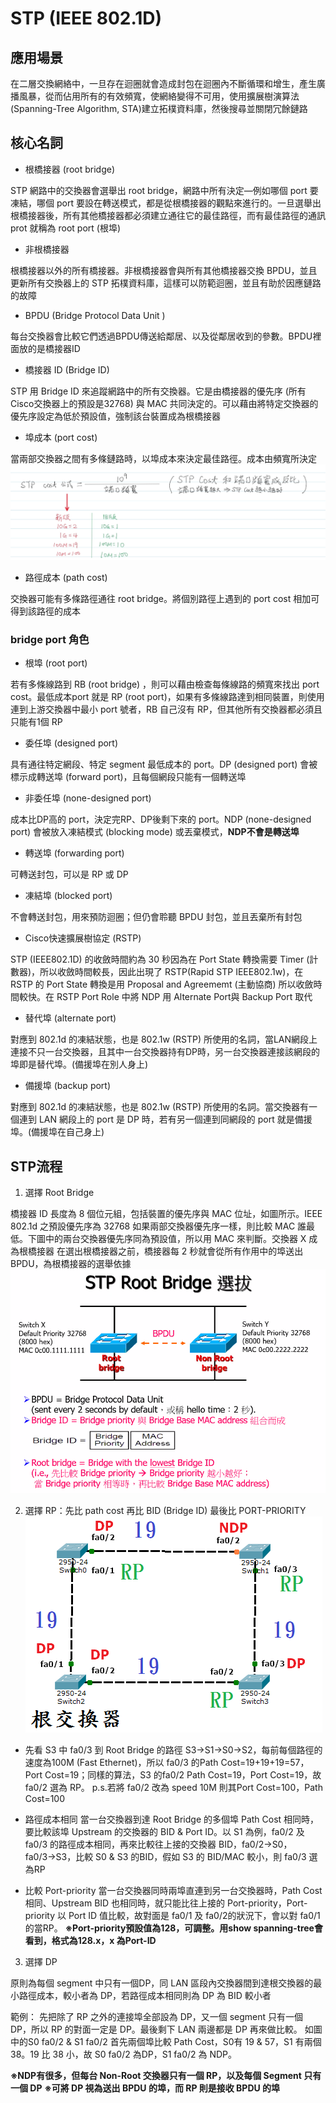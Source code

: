 # STP (IEEE 802.1D)

## 應用場景

在二層交換網絡中，一旦存在迴圈就會造成封包在迴圈內不斷循環和增生，產生廣播風暴，從而佔用所有的有效頻寬，使網絡變得不可用，使用擴展樹演算法(Spanning-Tree Algorithm, STA)建立拓樸資料庫，然後搜尋並關閉冗餘鏈路

## 核心名詞

- 根橋接器 (root bridge) 

STP 網路中的交換器會選舉出 root bridge，網路中所有決定—例如哪個 port 要凍結，哪個 port 要設在轉送模式，都是從根橋接器的觀點來進行的。一旦選舉出根橋接器後，所有其他橋接器都必須建立通往它的最佳路徑，而有最佳路徑的通訊 prot 就稱為 root port (根埠)

- 非根橋接器

根橋接器以外的所有橋接器。非根橋接器會與所有其他橋接器交換 BPDU，並且更新所有交換器上的 STP 拓樸資料庫，這樣可以防範迴圈，並且有助於因應鏈路的故障

- BPDU (Bridge Protocol Data Unit )

每台交換器會比較它們透過BPDU傳送給鄰居、以及從鄰居收到的參數。BPDU裡面放的是橋接器ID

- 橋接器 ID (Bridge ID)

STP 用 Bridge ID 來追蹤網路中的所有交換器。它是由橋接器的優先序 (所有Cisco交換器上的預設是32768) 與 MAC 共同決定的。可以藉由將特定交換器的優先序設定為低於預設值，強制該台裝置成為根橋接器

- 埠成本 (port cost)

當兩部交換器之間有多條鏈路時，以埠成本來決定最佳路徑。成本由頻寬所決定
![STP-1](./STP/STP-1.jpg "STP-1")

- 路徑成本 (path cost)
 
交換器可能有多條路徑通往 root bridge。將個別路徑上遇到的 port cost 相加可得到該路徑的成本

### bridge port 角色

- 根埠 (root port)

若有多條線路到 RB (root bridge) ，則可以藉由檢查每條線路的頻寬來找出 port cost。最低成本port 就是 RP (root port)，如果有多條線路達到相同裝置，則使用連到上游交換器中最小 port 號者，RB 自己沒有 RP，但其他所有交換器都必須且只能有1個 RP

- 委任埠 (designed port)

具有通往特定網段、特定 segment 最低成本的 port。DP (designed port) 會被標示成轉送埠 (forward port)，且每個網段只能有一個轉送埠

- 非委任埠 (none-designed port)

成本比DP高的 port，決定完RP、DP後剩下來的 port。NDP (none-designed port) 會被放入凍結模式 (blocking mode) 或丟棄模式，**NDP不會是轉送埠**

- 轉送埠 (forwarding port)

可轉送封包，可以是 RP 或 DP

- 凍結埠 (blocked port)

不會轉送封包，用來預防迴圈；但仍會聆聽 BPDU 封包，並且丟棄所有封包

- Cisco快速擴展樹協定 (RSTP)

STP (IEEE802.1D) 的收斂時間約為 30 秒因為在 Port State 轉換需要 Timer (計數器)，所以收斂時間較長，因此出現了 RSTP(Rapid STP IEEE802.1w)，在 RSTP 的 Port State 轉換是用 Proposal and Agreememt (主動協商) 所以收斂時間較快。在 RSTP Port Role 中將 NDP 用 Alternate Port與 Backup Port 取代

- 替代埠 (alternate port)

對應到 802.1d 的凍結狀態，也是 802.1w (RSTP) 所使用的名詞，當LAN網段上連接不只一台交換器，且其中一台交換器持有DP時，另一台交換器連接該網段的埠即是替代埠。(備援埠在別人身上)

- 備援埠 (backup port)

對應到 802.1d 的凍結狀態，也是 802.1w (RSTP) 所使用的名詞。當交換器有一個連到 LAN 網段上的 port 是 DP 時，若有另一個連到同網段的 port 就是備援埠。(備援埠在自己身上)

## STP流程

1. 選擇 Root Bridge

橋接器 ID 長度為 8 個位元組，包括裝置的優先序與 MAC 位址，如圖所示。IEEE 802.1d 之預設優先序為 32768
如果兩部交換器優先序一樣，則比較 MAC 誰最低。下圖中的兩台交換器優先序同為預設值，所以用 MAC 來判斷。交換器 X 成為根橋接器
在選出根橋接器之前，橋接器每 2 秒就會從所有作用中的埠送出 BPDU，為根橋接器的選舉依據
![STP-2](./STP/STP-2.jpg "STP-2")

2. 選擇 RP：先比 path cost 再比 BID (Bridge ID)  最後比 PORT-PRIORITY
![STP-3](./STP/STP-3.jpg "STP-3")

- 先看 S3 中 fa0/3 到 Root Bridge 的路徑 S3→S1→S0→S2，每前每個路徑的速度為100M (Fast Ethernet)，所以 fa0/3 的Path Cost=19+19+19=57，Port Cost=19；同樣的算法，S3 的fa0/2 Path Cost=19，Port Cost=19，故  fa0/2 選為 RP。
p.s.若將 fa0/2 改為 speed 10M 則其Port Cost=100，Path Cost=100

- 路徑成本相同
當一台交換器到達 Root Bridge 的多個埠 Path Cost 相同時，要比較該埠 Upstream 的交換器的 BID & Port ID。以 S1 為例，fa0/2 及 fa0/3 的路徑成本相同，再來比較往上接的交換器 BID，fa0/2→S0，fa0/3→S3，比較 S0 & S3 的BID，假如 S3 的 BID/MAC 較小，則 fa0/3 選為RP

- 比較 Port-priority 
當一台交換器同時兩埠直連到另一台交換器時，Path Cost 相同、Upstream BID 也相同時，就只能比往上接的 Port-priority，Port-priority 以 Port ID 值比較，故對面是 fa0/1 及 fa0/2的狀況下，會以對 fa0/1 的當RP。
**※Port-priority預設值為128，可調整。用show spanning-tree會看到，格式為128.x，x 為Port-ID**

3. 選擇 DP

原則為每個 segment 中只有一個DP，同 LAN 區段內交換器間到達根交換器的最小路徑成本，較小者為 DP，若路徑成本相同則為 DP 為 BID 較小者

範例：
先把除了 RP 之外的連接埠全部設為 DP，又一個 segment 只有一個 DP，所以 RP 的對面一定是 DP。最後剩下 LAN 兩邊都是 DP 再來做比較。
如圖中的S0 fa0/2 & S1 fa0/2
首先兩個埠比較 Path Cost，S0有 19 & 57，S1 有兩個 38。19 比 38 小，故 S0 fa0/2 為DP，S1 fa0/2 為 NDP。

**※NDP有很多，但每台 Non-Root 交換器只有一個 RP，以及每個 Segment 只有一個 DP**
**※可將 DP 視為送出 BPDU 的埠，而 RP 則是接收 BPDU 的埠**
